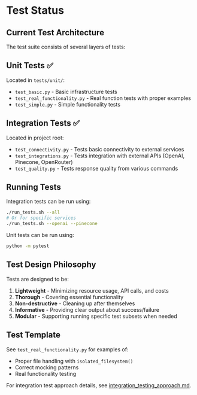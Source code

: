 # Test Status

## Current Test Architecture

The test suite consists of several layers of tests:

## Unit Tests ✅
Located in `tests/unit/`:
- `test_basic.py` - Basic infrastructure tests
- `test_real_functionality.py` - Real function tests with proper examples 
- `test_simple.py` - Simple functionality tests

## Integration Tests ✅
Located in project root:
- `test_connectivity.py` - Tests basic connectivity to external services
- `test_integrations.py` - Tests integration with external APIs (OpenAI, Pinecone, OpenRouter)
- `test_quality.py` - Tests response quality from various commands

## Running Tests

Integration tests can be run using:
```bash
./run_tests.sh --all
# Or for specific services
./run_tests.sh --openai --pinecone
```

Unit tests can be run using:
```bash
python -m pytest
```

## Test Design Philosophy

Tests are designed to be:
1. **Lightweight** - Minimizing resource usage, API calls, and costs
2. **Thorough** - Covering essential functionality
3. **Non-destructive** - Cleaning up after themselves
4. **Informative** - Providing clear output about success/failure
5. **Modular** - Supporting running specific test subsets when needed

## Test Template

See `test_real_functionality.py` for examples of:
- Proper file handling with `isolated_filesystem()`
- Correct mocking patterns
- Real functionality testing

For integration test approach details, see [integration_testing_approach.md](integration_testing_approach.md).